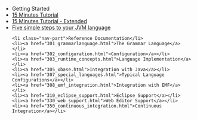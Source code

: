 <ul id="nav-outline" style="margin-left: 0px;">
	<li class="nav-part">Getting Started</li>
	<li><a href="102_domainmodelwalkthrough.html">15 Minutes Tutorial</a></li>
	<li><a href="103_domainmodelnextsteps.html">15 Minutes Tutorial - Extended</a></li>
	<li><a href="104_jvmdomainmodel.html">Five simple steps to your JVM language</a></li>
		
	<li class="nav-part">Reference Documentation</li>
	<li><a href="301_grammarlanguage.html">The Grammar Language</a></li>
	<li><a href="302_configuration.html">Configuration</a></li>
	<li><a href="303_runtime_concepts.html">Language Implementation</a></li>
	<li><a href="305_xbase.html">Integration with Java</a></li>
	<li><a href="307_special_languages.html">Typical Language Configurations</a></li>
	<li><a href="308_emf_integration.html">Integration with EMF</a></li>
	<li><a href="310_eclipse_support.html">Eclipse Support</a></li>
	<li><a href="330_web_support.html">Web Editor Support</a></li>
	<li><a href="350_continuous_integration.html">Continuous Integration</a></li>
</ul>